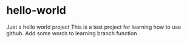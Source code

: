 # hello-world
Just a hello world project
This is a test project for learning how to use github.
Add some words to learning branch function
